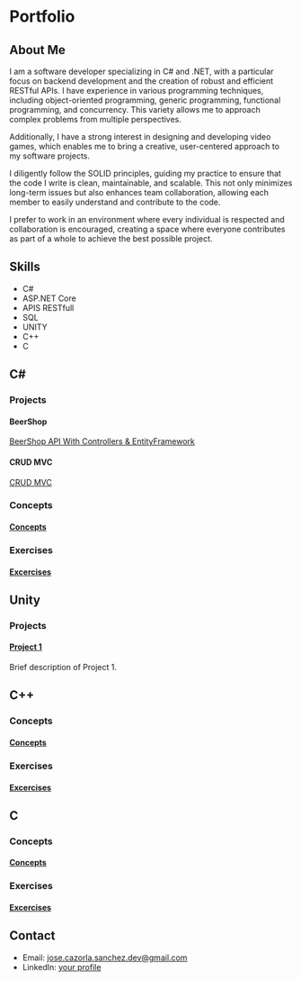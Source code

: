 # Portfolio

## About Me
I am a software developer specializing in C# and .NET, with a particular focus on backend development and the creation of robust and efficient RESTful APIs. I have experience in various programming techniques, including object-oriented programming, generic programming, functional programming, and concurrency. This variety allows me to approach complex problems from multiple perspectives.

Additionally, I have a strong interest in designing and developing video games, which enables me to bring a creative, user-centered approach to my software projects.

I diligently follow the SOLID principles, guiding my practice to ensure that the code I write is clean, maintainable, and scalable. This not only minimizes long-term issues but also enhances team collaboration, allowing each member to easily understand and contribute to the code.

I prefer to work in an environment where every individual is respected and collaboration is encouraged, creating a space where everyone contributes as part of a whole to achieve the best possible project.

## Skills
- C#
- ASP.NET Core
- APIS RESTfull
- SQL
- UNITY
- C++
- C

## C#
### Projects
#### BeerShop 
[BeerShop API With Controllers & EntityFramework](https://github.com/JoseDevP/Programming/tree/main/CS/ASP_NET_CORE&Entity_Framework/API_MVC_EntityFramework)
#### CRUD MVC 
[CRUD MVC ](https://github.com/JoseDevP/Programming/tree/main/CS/ASP_NET_CORE%26Entity_Framework/CRUDMVC/CRUDMVC8)
### Concepts
#### [Concepts](https://github.com/JoseDevP/Programming/tree/main/CS/Concepts)
### Exercises
#### [Excercises](https://github.com/JoseDevP/Programming/tree/main/CS/Exercises)


## Unity
### Projects
#### [Project 1](https://github.com/username/project1)
Brief description of Project 1.

## C++
### Concepts
#### [Concepts](https://github.com/JoseDevP/Programming/tree/main/C++/Concepts)
### Exercises
#### [Excercises](https://github.com/JoseDevP/Programming/tree/main/C++/Exercises)


## C
### Concepts
#### [Concepts](https://github.com/JoseDevP/Programming/tree/main/C/Concepts)
### Exercises
#### [Excercises](https://github.com/JoseDevP/Programming/tree/main/C/Exercises)


## Contact
- Email: jose.cazorla.sanchez.dev@gmail.com
- LinkedIn: [your profile](www.linkedin.com/in/jose-cazorla-sanchez-028073291)
